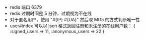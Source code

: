 - redis 端口 6379
- redis 过期时间是 5 分钟，过期视为不在线
- 对于匿名用户，使用 "#{IP} #{UA}" 然后取 MD5 的方式判断唯一性
- user#index 可以以 json 格式返回注册和未注册的在线用户数：
    {
      :signed_users => 11,
      :anonymous_users => 22
    }
